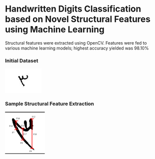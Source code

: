 # Handwritten Digits Classification based on Novel Structural Features using Machine Learning

Structural features were extracted using OpenCV.
Features were fed to various machine learning models; highest accuracy yielded was 98.10%

### Initial Dataset
![Initial Dataset](ProjectImages/numberOG.jpg)


### Sample Structural Feature Extraction
![Sample Structural Feature Extraction](ProjectImages/numberEx.png)
